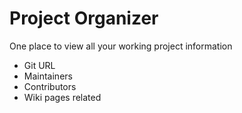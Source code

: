 # Project Organizer
One place to view all your working project information

* Git URL
* Maintainers
* Contributors
* Wiki pages related
